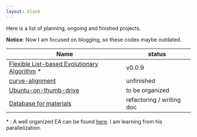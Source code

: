 ```yaml
---
layout: blank
---
```


Here is a list of planning, ongoing and finished projects.

**Notice**: Now I am focused on blogging, so these codes maybe outdated.

| Name                                                         | status                    |
| ------------------------------------------------------------ | ------------------------- |
| [Flexible List-based Evolutionary Algorithm](https://github.com/yk-liu/flea) * | v0.0.9                    |
| [curve-alignment](https://github.com/yk-liu/curve-alignment) | unfinished                |
| [Ubuntu-on-thumb-drive](https://github.com/yk-liu/Ubuntu-on-thumb-drive) | to be organized           |
| [Database for materials](https://github.com/yk-liu/database) | refactoring / writing doc |

\* : A well organized EA can be found [here](https://github.com/PytLab/gaft). I am learning from his parallelization.
